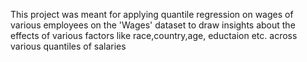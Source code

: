 This project was meant for applying quantile regression on wages of various employees on the 'Wages' dataset to draw insights about the effects of various factors like race,country,age, eductaion etc. across various quantiles of salaries 
